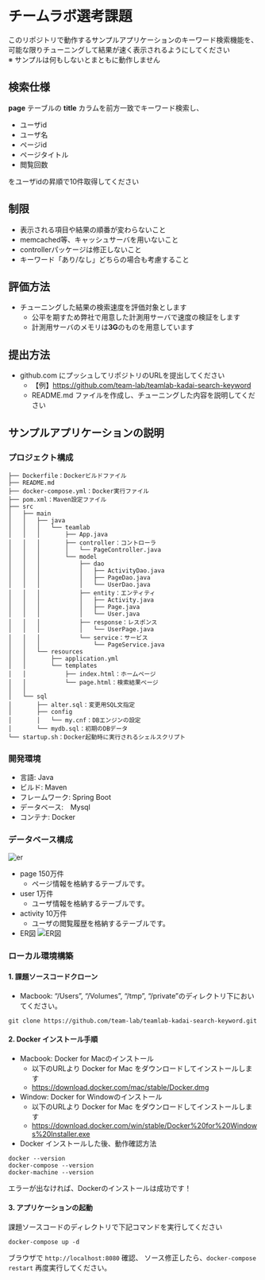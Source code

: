 # チームラボ選考課題

このリポジトリで動作するサンプルアプリケーションのキーワード検索機能を、  
可能な限りチューニングして結果が速く表示されるようにしてください  
※ サンプルは何もしないとまともに動作しません

## 検索仕様

<b>page</b> テーブルの <b>title</b> カラムを前方一致でキーワード検索し、

* ユーザid
* ユーザ名
* ページid
* ページタイトル
* 閲覧回数

をユーザidの昇順で10件取得してください

## 制限

* 表示される項目や結果の順番が変わらないこと
* memcached等、キャッシュサーバを用いないこと
* controllerパッケージは修正しないこと
* キーワード「あり/なし」どちらの場合も考慮すること

## 評価方法

* チューニングした結果の検索速度を評価対象とします
    * 公平を期すため弊社で用意した計測用サーバで速度の検証をします
    * 計測用サーバのメモリは<b>3G</b>のものを用意しています

## 提出方法

* github.com にプッシュしてリポジトリのURLを提出してください
    * 【例】https://github.com/team-lab/teamlab-kadai-search-keyword
    * README.md ファイルを作成し、チューニングした内容を説明してください

## サンプルアプリケーションの説明

### プロジェクト構成
```
├── Dockerfile：Dockerビルドファイル
├── README.md
├── docker-compose.yml：Docker実行ファイル
├── pom.xml：Maven設定ファイル
├── src
│   ├── main
│   │   ├── java
│   │   │   └── teamlab
│   │   │       ├── App.java
│   │   │       ├── controller：コントローラ
│   │   │       │   └── PageController.java
│   │   │       └── model
│   │   │           ├── dao
│   │   │           │   ├── ActivityDao.java
│   │   │           │   ├── PageDao.java
│   │   │           │   └── UserDao.java
│   │   │           ├── entity：エンティティ
│   │   │           │   ├── Activity.java
│   │   │           │   ├── Page.java
│   │   │           │   └── User.java
│   │   │           ├── response：レスポンス
│   │   │           │   └── UserPage.java
│   │   │           └── service：サービス
│   │   │               └── PageService.java
│   │   └── resources
│   │       ├── application.yml
│   │       └── templates
│   │           ├── index.html：ホームページ
│   │           └── page.html：検索結果ページ
│   │
│   └── sql
│       ├── alter.sql：変更用SQL文指定
│       ├── config
│       │   └── my.cnf：DBエンジンの設定
│       └── mydb.sql：初期のDBデータ
└── startup.sh：Docker起動時に実行されるシェルスクリプト
```

### 開発環境

* 言語: Java
* ビルド: Maven
* フレームワーク: Spring Boot
* データベース:　Mysql
* コンテナ: Docker

### データベース構成

![er](https://user-images.githubusercontent.com/342957/31817043-7d1a2040-b5cd-11e7-928d-205952d75b35.png)

* page 150万件
   * ページ情報を格納するテーブルです。
* user 1万件
   * ユーザ情報を格納するテーブルです。
* activity 10万件
   * ユーザの閲覧履歴を格納するテーブルです。
* ER図
![ER図](https://raw.githubusercontent.com/team-lab/teamlab-kadai-search-keyword/master/ER.png "ER")
### ローカル環境構築

#### 1. 課題ソースコードクローン
* Macbook: “/Users”, “/Volumes”, “/tmp”, “/private”のディレクトリ下においてください。
```
git clone https://github.com/team-lab/teamlab-kadai-search-keyword.git
```

#### 2. Docker インストール手順

* Macbook: Docker for Macのインストール
    * 以下のURLより Docker for Mac をダウンロードしてインストールします
    * https://download.docker.com/mac/stable/Docker.dmg
* Window: Docker for Windowのインストール
    * 以下のURLより Docker for Mac をダウンロードしてインストールします
    * https://download.docker.com/win/stable/Docker%20for%20Windows%20Installer.exe
* Docker インストールした後、動作確認方法<br>
 
```
docker --version
docker-compose --version
docker-machine --version
```

エラーが出なければ、Dockerのインストールは成功です！

#### 3. アプリケーションの起動

課題ソースコードのディレクトリで下記コマンドを実行してください

```
docker-compose up -d
```

ブラウザで `http://localhost:8080` 確認、
ソース修正したら、`docker-compose restart` 再度実行してください。
